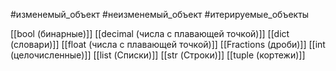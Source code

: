 #изменемый_объект #неизменемый_объект #итерируемые_объекты

[[bool (бинарные)]]
[[decimal (числа с плавающей точкой)]]
[[dict (словари)]]
[[float (числа с плавающей точкой)]]
[[Fractions (дроби)]]
[[int (целочисленные)]]
[[list (Списки)]]
[[str (Строки)]]
[[tuple (кортежи)]]
